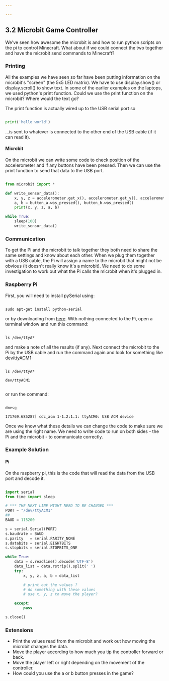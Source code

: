 ```yaml
---

---
```

## 3.2 Microbit Game Controller

We've seen how awesome the microbit is and how to run python scripts on the pi to control Minecraft. What about
if we could connect the two together and have the microbit send commands to Minecraft?


### Printing

All the examples we have seen so far have been putting information on the microbit's "screen" (the 5x5 LED matrix). We have
to use display.show() or display.scroll() to show text. In some of the earlier examples on the laptops, we used
python's print function. Could we use the print function on the microbit? Where would the text go?

The print function is actually wired up to the USB serial port so

```python

print('hello world')

```

...is sent to whatever is connected to the other end of the USB cable (if it can read it).


#### Microbit

On the microbit we can write some code to check position of the accelerometer and if any buttons have been pressed. Then we
can use the print function to send that data to the USB port.

```python

from microbit import *

def write_sensor_data():
    x, y, z = accelerometer.get_x(), accelerometer.get_y(), accelerometer.get_z()
    a, b = button_a.was_pressed(), button_b.was_pressed()
    print(x, y, z, a, b)

while True:
    sleep(100)
    write_sensor_data()

```

### Communication

To get the Pi and the microbit to talk together they both need to share the same settings
and know about each other. When we plug them together with a USB cable, the Pi
will assign a name to the microbit that might not be obvious (it doesn't really know it's
a microbit). We need to do some investigation to work out what the Pi calls the microbit
when it's plugged in.


### Raspberry Pi

First, you will need to install pySerial using:


```console

sudo apt-get install python-serial

```

or by downloading from [here](https://pypi.python.org/pypi/pyserial). With nothing connected to the Pi, open a
terminal window and run this command:


```console

ls /dev/ttyA*

```

and make a note of all the results (if any). Next connect the microbit to the Pi by the USB cable and
run the command again and look for something like dev/ttyACM1:


```console

ls /dev/ttyA*

dev/ttyACM1


```

or run the command:


```console

dmesg

171769.685287] cdc_acm 1-1.2:1.1: ttyACM0: USB ACM device

```

Once we know what these details we can change the code to make sure we are using the right name. We need to write code to run
on both sides - the Pi and the microbit - to communicate correctly.


### Example Solution

#### Pi

On the raspberry pi, this is the code that will read the data from the USB port and decode it.

```python

import serial
from time import sleep

# *** THE NEXT LINE MIGHT NEED TO BE CHANGED ***
PORT = "/dev/ttyACM1"
##
BAUD = 115200

s = serial.Serial(PORT)
s.baudrate = BAUD
s.parity   = serial.PARITY_NONE
s.databits = serial.EIGHTBITS
s.stopbits = serial.STOPBITS_ONE

while True:
    data = s.readline().decode('UTF-8')
    data_list = data.rstrip().split(' ')
    try:
        x, y, z, a, b = data_list

		# print out the values ?
		# do something with these values
		# use x, y, z to move the player?

    except:
        pass

s.close()

```

### Extensions

* Print the values read from the microbit and work out how moving the microbit changes the data.
* Move the player according to how much you tip the controller forward or back.
* Move the player left or right depending on the movement of the controller.
* How could you use the a or b button presses in the game?
